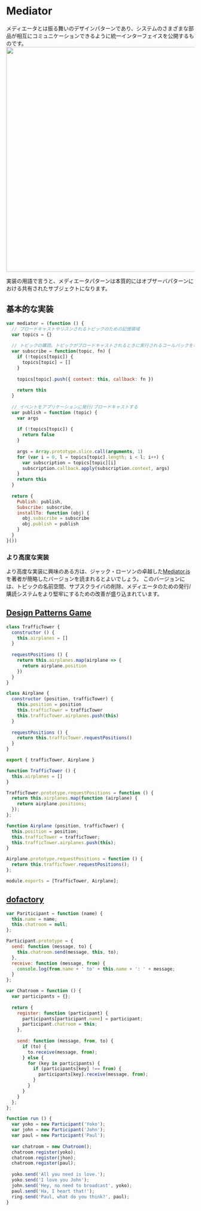 # Mediator

メディエータとは振る舞いのデザインパターンであり、システムのさまざまな部品が相互にコミュニケーションできるように統一インターフェイスを公開するものです。
<img src="https://user-images.githubusercontent.com/4797793/191047407-6aa6f77e-9df6-4a33-b5cd-2eef688c6fb0.jpeg" width="600px" height="auto" />

実装の用語で言うと、メディエータパターンは本質的にはオブザーバパターンにおける共有されたサブジェクトになります。

## 基本的な実装
```js
var mediator = (function () {
  // ブロードキャストやリスンされるトピックのための記憶領域
  var topics = {}
  
  // トピックの購読。トピックがブロードキャストされるときに実行されるコールバックを与える
  var subscribe = function(topic, fn) {
    if (!topics[topic]) {
      topics[topic] = []
    }
    
    topics[topic].push({ context: this, callback: fn })
    
    return this
  }
  
  // イベントをアプリケーションに発行/ブロードキャストする
  var publish = function (topic) {
    var args
    
    if (!topics[topic]) {
      return false
    }
    
    args = Array.prototype.slice.call(arguments, 1)
    for (var i = 0, l = topics[topic].length; i < l; i++) {
      var subscription = topics[topic][i]
      subscription.callback.apply(subscription.context, args)
    }
    return this
  }
  
  return {
    Publish: publish,
    Subscribe: subscribe,
    installTo: function (obj) {
      obj.subscribe = subscribe
      obj.publish = publish
    }
  }
}())
```

### より高度な実装
より高度な実装に興味のある方は、ジャック・ローソンの卓越した[Mediator.js](http://thejacklawson.com/Mediator.js/)を著者が簡略したバージョンを読まれるとよいでしょう。
このバージョンには、トピックの名前空間、サブスクライバの削除、メディエータのための発行/購読システムをより堅牢にするための改善が盛り込まれています。

## [Design Patterns Game](https://designpatternsgame.com/patterns/mediator)
```js
class TrafficTower {
  constructor () {
    this.airplanes = []
  }
  
  requestPositions () {
    return this.airplanes.map(airplane => {
      return airplane.position
    })
  }
}

class Airplane {
  constructor (position, trafficTower) {
    this.position = position
    this.trafficTower = trafficTower
    this.trafficTower.airplanes.push(this)
  }
  
  requestPositions () {
    return this.trafficTower.requestPositions()
  }
}

export { trafficTower, Airplane }
```

```js
function TrafficTower () {
  this.airplanes = []
}

TrafficTower.prototype.requestPositions = function () {
  return this.airplanes.map(function (airplane) {
    return airplane.positions;
  });
};

function Airplane (position, trafficTower) {
  this.position = position;
  this.trafficTower = trafficTower;
  this.trafficTower.airplanes.push(this);
}

Airplane.prototype.requestPositions = function () {
  return this.trafficTower.requestPositions();
};

module.exports = [TrafficTower, Airplane];
```

## [dofactory](https://www.dofactory.com/javascript/design-patterns/abstract-factory)

```js
var Pariticipant = function (name) {
  this.name = name;
  this.chatroom = null;
};

Participant.prototype = {
  send: function (message, to) {
    this.chatroom.send(message, this, to);
  },
  receive: function (message, from) {
    console.log(from.name + ' to' + this.name + ': ' + message;
  }
};

var Chatroom = function () {
  var participants = {};
  
  return {
    register: function (participant) {
      participants[participant.name] = participant;
      participant.chatroom = this;
    },
    
    send: function (message, from, to) {
      if (to) {
        to.receive(message, from);
      } else {
        for (key in participants) {
          if (participants[key] !== from) {
            participants[key].receive(message, from);
          }
        }
      }
    }
  };
};

function run () {
  var yoko = new Participant('Yoko');
  var john = new Participant('John');
  var paul = new Participant('Paul');
  
  var chatroom = new Chatroom();
  chatroom.register(yoko);
  chatroom.register(jhon);
  chatroom.register(paul);
  
  yoko.send('All you need is love.');
  yoko.send('I love you John');
  john.send('Hey, no need to broadcast', yoko);
  paul.send('Ha, I heart that!');
  ring.send('Paul, what do you think?', paul);
}
```
